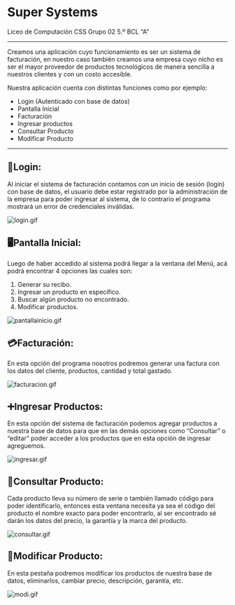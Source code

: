 # Super Systems

Liceo de Computación CSS
Grupo 02
5.º BCL “A”

---

Creamos una aplicación cuyo funcionamiento es ser un sistema de facturación, en nuestro caso también creamos una empresa cuyo nicho es ser el mayor proveedor de productos tecnológicos de manera sencilla a nuestros clientes y con un costo accesible.

Nuestra aplicación cuenta con distintas funciones como por ejemplo:

- Login (Autenticado con base de datos)
- Pantalla Inicial
- Facturación
- Ingresar productos
- Consultar Producto
- Modificar Producto

---

## 🔐Login:

Al iniciar el sistema de facturación contamos con un inicio de sesión (login) con base de datos, el usuario debe estar registrado por la administración de la empresa para poder ingresar al sistema, de lo contrario el programa mostrará un error de credenciales inválidas.

![login.gif](Super%20Systems%202561ff2895214765b3c548978226d92a/login.gif)

## 🖥️Pantalla Inicial:

Luego de haber accedido al sistema podrá llegar a la ventana del Menú,
acá podrá encontrar 4 opciones las cuales son:

1. Generar su recibo.
2. Ingresar un producto en específico.
3. Buscar algún producto no encontrado.
4. Modificar productos.

![pantallainicio.gif](Super%20Systems%202561ff2895214765b3c548978226d92a/pantallainicio.gif)

## 💳Facturación:

En esta opción del programa nosotros podremos generar una factura con los datos del cliente, productos, cantidad y total gastado.

![facturacion.gif](Super%20Systems%202561ff2895214765b3c548978226d92a/facturacion.gif)

## ➕Ingresar Productos:

En esta opción del sistema de facturación podemos agregar productos a nuestra base de datos para que en las demás opciones como “Consultar” o “editar” poder acceder a los productos que en esta opción de ingresar agreguemos. 

![ingresar.gif](Super%20Systems%202561ff2895214765b3c548978226d92a/ingresar.gif)

## 🔎Consultar Producto:

Cada producto lleva su número de serie o también llamado código para
poder identificarlo, entonces esta ventana necesita ya sea el código del
producto el nombre exacto para poder encontrarlo, al ser encontrado sé
darán los datos del precio, la garantía y la marca del producto.

![consultar.gif](Super%20Systems%202561ff2895214765b3c548978226d92a/consultar.gif)

## 📝Modificar Producto:

En esta pestaña podremos modificar los productos de nuestra base de datos, eliminarlos, cambiar precio, descripción, garantía, etc.

![modi.gif](Super%20Systems%202561ff2895214765b3c548978226d92a/modi.gif)